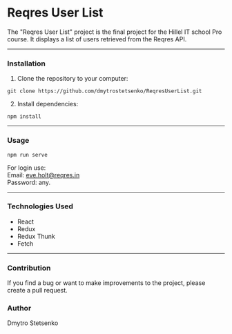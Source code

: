 # Reqres User List
The "Reqres User List" project is the final project for the Hillel IT school Pro course. It displays a list of users retrieved from the Reqres API.

---
### Installation
1. Clone the repository to your computer:
```git
git clone https://github.com/dmytrostetsenko/ReqresUserList.git
```
2. Install dependencies:
```node
npm install
```
---
### Usage
```node
npm run serve
```
For login use:<br/>
Email: eve.holt@reqres.in<br/>
Password: any.

---
### Technologies Used
- React
- Redux
- Redux Thunk
- Fetch
---
### Contribution
If you find a bug or want to make improvements to the project, please create a pull request.
### Author
Dmytro Stetsenko